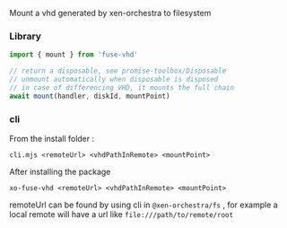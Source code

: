 Mount a vhd generated by xen-orchestra to filesystem

### Library

```js
import { mount } from 'fuse-vhd'

// return a disposable, see promise-toolbox/Disposable
// unmount automatically when disposable is disposed
// in case of differencing VHD, it mounts the full chain
await mount(handler, diskId, mountPoint)
```

### cli

From the install folder :

```
cli.mjs <remoteUrl> <vhdPathInRemote> <mountPoint>
```

After installing the package

```
xo-fuse-vhd <remoteUrl> <vhdPathInRemote> <mountPoint>
```

remoteUrl can be found by using cli in `@xen-orchestra/fs` , for example a local remote will have a url like `file:///path/to/remote/root`
